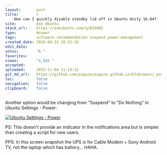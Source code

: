 ```yaml
---
layout:       post
title:        >
    How can I quickly disable standby lid off in Ubuntu Unity 16.04?
site:         Ask Ubuntu
stack_url:    https://askubuntu.com/q/815082
type:         Answer
tags:         software-recommendation suspend power-management
created_date: 2016-08-21 20:32:10
edit_date:    
votes:        "6 "
favorites:    
views:        "1,542 "
accepted:     
uploaded:     2023-11-04 11:19:12
git_md_url:   https://github.com/pippim/pippim.github.io/blob/main/_posts/2016/2016-08-21-How-can-I-quickly-disable-standby-lid-off-in-Ubuntu-Unity-16.04_.md
toc:          false
navigation:   false
clipboard:    false
---
```


Another option would be changing from "Suspend" to "Do Nothing" in Ubuntu Settings - Power:

[![Ubuntu Settings - Power][1]][1]


  [1]: https://i.stack.imgur.com/tdxnf.png

PS: This doesn't provide an indicator in the notifications area but is simpler than creating a script for new users.

PPS: In this screen snapshot the UPS is for Cable Modem + Sony Android TV, not the laptop which has battery... HAHA.
